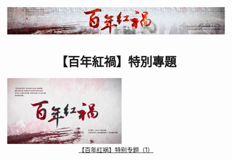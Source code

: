 
<img src="https://github.com/koho1866/hi/blob/master/img/2018-03-05_1.jpg">
<div align="center"><h1>【百年紅禍】特別專題 </h1></div>


<tr>
  <td><a href="https://github.com/koho1866/hi/blob/master/bnhh/bnhh1s.mp4?raw=true"><img src="https://github.com/koho1866/hi/blob/master/img/bn.jpg" width="265"  border="0" alt=""></a></td>
  
  
  </tr>
  <tr><br>
	<td><center><a href="https://github.com/koho1866/hi/blob/master/bnhh/bnhh1s.mp4?raw=true">【百年红祸】特别专题（1）</a></center></td>
